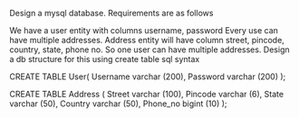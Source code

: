 Design a mysql database. Requirements are as follows

We have a user entity with columns username, password
Every use can have multiple addresses. Address entity will have column street, pincode, country, state, phone no. So one user can have multiple addresses.
Design a db structure for this using create table sql syntax

CREATE TABLE User(
Username varchar (200),
Password varchar (200)
);

CREATE TABLE Address (
Street varchar (100),
Pincode varchar (6),
State varchar (50),
Country varchar (50),
Phone_no bigint (10)
);
